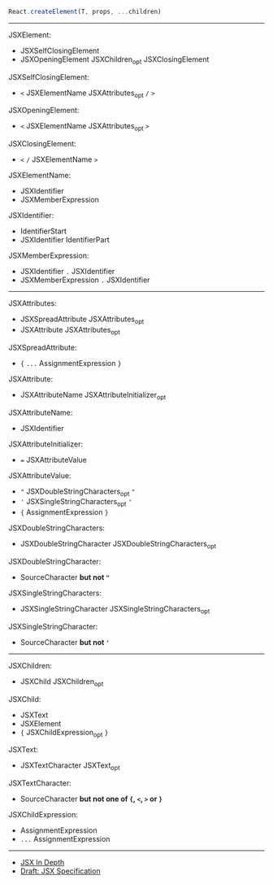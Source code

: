 ```js
React.createElement(T, props, ...children)
```

---

JSXElement:

- JSXSelfClosingElement
- JSXOpeningElement JSXChildren<sub>opt</sub> JSXClosingElement

JSXSelfClosingElement:

- `<` JSXElementName JSXAttributes<sub>opt</sub> `/` `>`

JSXOpeningElement:

- `<` JSXElementName JSXAttributes<sub>opt</sub> `>`

JSXClosingElement:

- `<` `/` JSXElementName `>`

JSXElementName:

- JSXIdentifier
- JSXMemberExpression

JSXIdentifier:

- IdentifierStart
- JSXIdentifier IdentifierPart

JSXMemberExpression:

- JSXIdentifier `.` JSXIdentifier
- JSXMemberExpression `.` JSXIdentifier

---

JSXAttributes:

- JSXSpreadAttribute JSXAttributes<sub>opt</sub>
- JSXAttribute JSXAttributes<sub>opt</sub>

JSXSpreadAttribute:

- `{` `...` AssignmentExpression `}`

JSXAttribute:

- JSXAttributeName JSXAttributeInitializer<sub>opt</sub>

JSXAttributeName:

- JSXIdentifier

JSXAttributeInitializer:

- `=` JSXAttributeValue

JSXAttributeValue:

- `"` JSXDoubleStringCharacters<sub>opt</sub> `"`
- `'` JSXSingleStringCharacters<sub>opt</sub> `'`
- `{` AssignmentExpression `}`

JSXDoubleStringCharacters:

- JSXDoubleStringCharacter JSXDoubleStringCharacters<sub>opt</sub>

JSXDoubleStringCharacter:

- SourceCharacter __but not `"`__

JSXSingleStringCharacters:

- JSXSingleStringCharacter JSXSingleStringCharacters<sub>opt</sub>

JSXSingleStringCharacter:

- SourceCharacter __but not `'`__

---

JSXChildren:

- JSXChild JSXChildren<sub>opt</sub>

JSXChild:

- JSXText
- JSXElement
- `{` JSXChildExpression<sub>opt</sub> `}`

JSXText:

- JSXTextCharacter JSXText<sub>opt</sub>

JSXTextCharacter:

- SourceCharacter __but not one of `{`, `<`, `>` or `}`__

JSXChildExpression:

- AssignmentExpression
- `...` AssignmentExpression

---

- [JSX In Depth](https://reactjs.org/docs/jsx-in-depth.html)
- [Draft: JSX Specification](https://facebook.github.io/jsx/)
